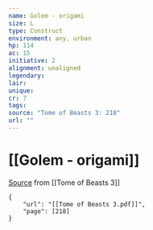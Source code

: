 ```yaml
---
name: Golem - origami
size: L
type: Construct
environment: any, urban
hp: 114
ac: 15
initiative: 2
alignment: unaligned
legendary: 
lair: 
unique: 
cr: 7
tags: 
source: "Tome of Beasts 3: 218"
url: ""
---
```

# [[Golem - origami]]

[Source](zotero://open-pdf/library/items/BLGR9HVR?page=218) from [[Tome of Beasts 3]]

```pdf
{
	"url": "[[Tome of Beasts 3.pdf]]",
	"page": [218]
}
```

